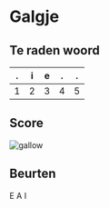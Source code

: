 # Galgje

## Te raden woord

|.|i|e|.|.|
|-|-|-|-|-|
|1|2|3|4|5|

## Score
![gallow](./images/2.png)

## Beurten
E
A
I
